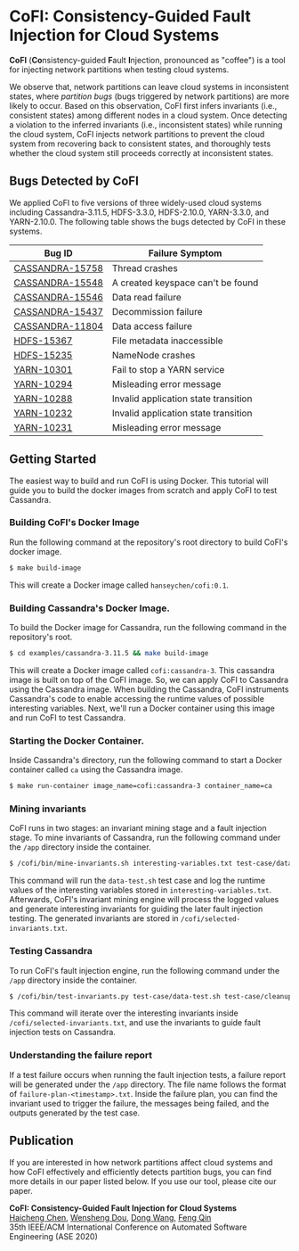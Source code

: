 # CoFI: Consistency-Guided Fault Injection for Cloud Systems

**CoFI** (**Co**nsistency-guided **F**ault **I**njection, pronounced as "coffee") 
is a tool for injecting network partitions when testing cloud systems.

We observe that, network partitions can leave cloud systems in inconsistent
states, where *partition bugs* (bugs triggered by network partitions) are more 
likely to occur. Based on this observation, CoFI first infers invariants
(i.e., consistent states) among different nodes in a cloud system. 
Once detecting a violation to the inferred invariants (i.e., inconsistent 
states) while running the cloud system, CoFI injects network partitions to
prevent the cloud system from recovering back to consistent states, and 
thoroughly tests whether the cloud system still proceeds correctly at
inconsistent states. 

## Bugs Detected by CoFI

We applied CoFI to five versions of three widely-used cloud systems including
Cassandra-3.11.5, HDFS-3.3.0, HDFS-2.10.0, YARN-3.3.0, and YARN-2.10.0. The 
following table shows the bugs detected by CoFI in these systems.

Bug ID | Failure Symptom
-------|-----------------
[CASSANDRA-15758](https://issues.apache.org/jira/browse/CASSANDRA-15758) | Thread crashes
[CASSANDRA-15548](https://issues.apache.org/jira/browse/CASSANDRA-15548) | A created keyspace can't be found
[CASSANDRA-15546](https://issues.apache.org/jira/browse/CASSANDRA-15546) | Data read failure
[CASSANDRA-15437](https://issues.apache.org/jira/browse/CASSANDRA-15437) | Decommission failure
[CASSANDRA-11804](https://issues.apache.org/jira/browse/CASSANDRA-11804) | Data access failure
[HDFS-15367](https://issues.apache.org/jira/browse/HDFS-15367) | File metadata inaccessible
[HDFS-15235](https://issues.apache.org/jira/browse/HDFS-15235) | NameNode crashes
[YARN-10301](https://issues.apache.org/jira/browse/YARN-10301) | Fail to stop a YARN service
[YARN-10294](https://issues.apache.org/jira/browse/YARN-10294) | Misleading error message
[YARN-10288](https://issues.apache.org/jira/browse/YARN-10288) | Invalid application state transition
[YARN-10232](https://issues.apache.org/jira/browse/YARN-10232) | Invalid application state transition
[YARN-10231](https://issues.apache.org/jira/browse/YARN-10231) | Misleading error message

## Getting Started

The easiest way to build and run CoFI is using Docker. This tutorial will guide
you to build the docker images from scratch and apply CoFI to test Cassandra.

### Building CoFI's Docker Image

Run the following command at the repository's root directory to build CoFI's
docker image.

```Bash
$ make build-image
```

This will create a Docker image called `hanseychen/cofi:0.1`.

### Building Cassandra's Docker Image.

To build the Docker image for Cassandra, run the following command in the
repository's root.

```Bash
$ cd examples/cassandra-3.11.5 && make build-image
```

This will create a Docker image called `cofi:cassandra-3`. This cassandra image
is built on top of the CoFI image. So, we can apply CoFI to Cassandra using the
Cassandra image. When building the Cassandra, CoFI instruments Cassandra's code
to enable accessing the runtime values of possible interesting variables. Next, 
we'll run a Docker container using this image and run CoFI to test Cassandra.

### Starting the Docker Container.

Inside Cassandra's directory, run the following command to start a Docker
container called `ca` using the Cassandra image.

```Bash
$ make run-container image_name=cofi:cassandra-3 container_name=ca
```

### Mining invariants

CoFI runs in two stages: an invariant mining stage and a fault injection stage.
To mine invariants of Cassandra, run the following command under the `/app` 
directory inside the container.

```Bash
$ /cofi/bin/mine-invariants.sh interesting-variables.txt test-case/data-test.sh test-case/cleanup.sh
```

This command will run the `data-test.sh` test case and log the runtime values of
the interesting variables stored in `interesting-variables.txt`. Afterwards, 
CoFI's invariant mining engine will process the logged values and generate
interesting invariants for guiding the later fault injection testing. The
generated invariants are stored in `/cofi/selected-invariants.txt`.

### Testing Cassandra

To run CoFI's fault injection engine, run the following command under the `/app`
directory inside the container.

```Bash
$ /cofi/bin/test-invariants.py test-case/data-test.sh test-case/cleanup.sh
```

This command will iterate over the interesting invariants inside 
`/cofi/selected-invariants.txt`, and use the invariants to guide fault injection
tests on Cassandra.

### Understanding the failure report

If a test failure occurs when running the fault injection tests, a failure
report will be generated under the `/app` directory. The file name follows the
format of `failure-plan-<timestamp>.txt`. Inside the failure plan, you can find
the invariant used to trigger the failure, the messages being failed, and the 
outputs generated by the test case.


## Publication

If you are interested in how network partitions affect cloud systems and 
how CoFI effectively and efficiently detects partition bugs,
you can find more details in our paper listed below.
If you use our tool, please cite our paper.

**CoFI: Consistency-Guided Fault Injection for Cloud Systems**<br/>
[Haicheng Chen](https://hanseychen.github.io),
[Wensheng Dou](http://www.tcse.cn/~wsdou/),
[Dong Wang](http://www.tcse.cn/~wangdong18/),
[Feng Qin](http://web.cse.ohio-state.edu/~qin)<br/>
35th IEEE/ACM International Conference on Automated Software Engineering (ASE 2020)
